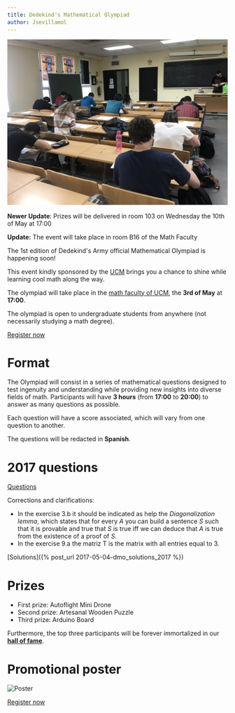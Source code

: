 ```yaml
---
title: Dedekind's Mathematical Olympiad
author: Jsevillamol
---
```


<img src="/images/olimpiada_dedekind_2017.jpg" alt="DMO photo" style="width: 600px;"/>

**Newer Update**: Prizes will be delivered in room 103 on Wednesday the 10th of May at 17:00

**Update:** The event will take place in room B16 of the Math Faculty

The 1st edition of Dedekind's Army official Mathematical Olympiad is happening soon!

This event kindly sponsored by the [UCM](http://matematicas.ucm.es/) brings you a chance to shine while learning cool math along the way.

The olympiad will take place in the [math faculty of UCM](https://goo.gl/maps/Y6v5fi43PNq), the **3rd of May** at **17:00**.

The olympiad is open to undergraduate students from anywhere (not necessarily studying a math degree).

[Register now](https://goo.gl/forms/nsQeQPHrLT2bJtTY2)

# Format

The Olympiad will consist in a series of mathematical questions designed to test ingenuity and understanding while providing new insights into diverse fields of math. Participants will have **3 hours** (from **17:00** to **20:00**) to answer as many questions as possible.

Each question will have a score associated, which will vary from one question to another.

The questions will be redacted in **Spanish**.

# 2017 questions

[Questions](https://drive.google.com/file/d/18GLok63qIlE7-5QjBvJ7OojaatIN8iqB/view?usp=sharing)

Corrections and clarifications:

* In the exercise 3.b it should be indicated as help the *Diagonalization lemma*, which states that for every $A$ you can build a sentence $S$ such that it is provable and true that $S$ is true iff we can deduce that $A$ is true from the existence of a proof of $S$.
* In the exercise 9.a the matriz T is the matrix with all entries equal to $3$.

[Solutions]({% post_url 2017-05-04-dmo_solutions_2017 %})


# Prizes

* First prize: Autoflight Mini Drone
* Second prize: Artesanal Wooden Puzzle
* Third prize: Arduino Board

Furthermore, the top three participants will be forever immortalized in our [**hall of fame**](/halloffame).

# Promotional poster
<img src="https://document-export.canva.com/DACNDADSMCM/28/preview/0001-42.png" alt="Poster" style="width: 750px;"/>

[Register now](https://goo.gl/forms/nsQeQPHrLT2bJtTY2)
